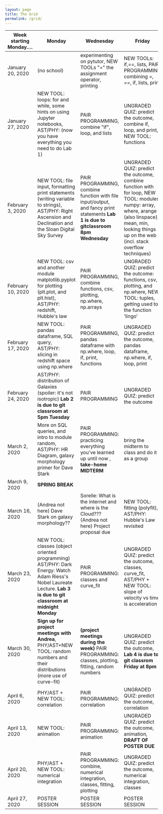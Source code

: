 ```yaml
---
layout: page
title: The Grid 
permalink: /grid/
---
```


| Week starting Monday…. | Monday                                                                                                                                                        | Wednesday                                                                                                                          | Friday                                                                                                                                                                                                        |
|------------------------|---------------------------------------------------------------------------------------------------------------------------------------------------------------|------------------------------------------------------------------------------------------------------------------------------------|---------------------------------------------------------------------------------------------------------------------------------------------------------------------------------------------------------------|
| January 20, 2020       | (no school)                                                                                                                                                   | experimenting on pytutor, NEW TOOLs  "=" the assignment operator, printing                                                         | NEW TOOLs: if,==, lists, PAIR PROGRAMMING combining =, ==, if, lists, print                                                                                                                                          |
| January 27, 2020       | NEW TOOL: loops: for and while, some hints on using Jupyter notebooks, AST/PHY:  (now you have everything you need to do Lab 1)                               | PAIR PROGRAMMING, combine "if", loop, and lists                                                                                    | UNGRADED QUIZ: predict the outcome, combine if, loop, and print, NEW TOOL: functions                                                                                                                          |
| February 3, 2020       | NEW TOOL: file input, formatting print statements (writing variable to strings), AST/PHY: Right Ascension and Declination and the Sloan Digital Sky Survey    | PAIR PROGRAMMING, combine function with file input/output, and fancy print statements **Lab 1 is due to gitclassroom 8pm Wednesday** | UNGRADED QUIZ: predict the outcome, combine function with for loop, NEW TOOL: modules, numpy: array, where, arange (also linspace), mean, min, looking things up on the web (incl. stack overflow techniques) |
| February 10, 2020      | NEW TOOL: csv and another module matplotlib.pyplot for plotting (plt.plot, and plt.hist), AST/PHY: redshift, Hubble's law                                     | PAIR PROGRAMMING, combine functions, csv, plotting, np.where, np.arrays                                                            | UNGRADED QUIZ: predict the outcome: functions, csv, plotting, and np.where, NEW TOOL: tuples, getting used to the function 'lingo'                                                                   |
| February 17, 2020      | NEW TOOL: pandas dataframe, SQL query, AST/PHY: slicing in redshift space using np.where                                                                      | PAIR PROGRAMMING, pandas dataframe with np.where, loop, if, print, functions                                                       | UNGRADED QUIZ: predict the outcome, pandas dataframe, np.where, if, loop, print                                                                                                                               |
| February 24, 2020      | AST/PHY: distribution of Galaxies (spoiler: it's not isotropic) **Lab 2 is due to git classroom at 5pm Tuesday**                                                  | PAIR PROGRAMMING                                                                                                                                    | UNGRADED QUIZ: predict the outcome                                                                                                                                                                            |
| March 2, 2020          | More on SQL  queries, and intro to module random, AST/PHY: HR Diagram, galaxy morphology primer for Dave Stark                                                | PAIR PROGRAMMING: practicing everything you've learned up until now , **take-home MIDTERM**                                            | bring the midterm to class and do it as a group                                                                                                                                                               |
| March 9, 2020          | **SPRING BREAK**                                                                                                                                                  |                                                                                                                        |                                                                                                                                                                                                   |
| March 16, 2020         | (Andrea not here)  Dave Stark on galaxy morphology??                                                                                                          | Sorelle: What is the internet and where is the Cloud???  (Andrea not here) Project proposal due                                                           | NEW TOOL: fitting (polyfit), AST/PHY: Hubble's Law revisited                                                                                                                                                  |
| March 23, 2020         | NEW TOOL: classes (object oriented programming) AST/PHY:  Dark Energy: Watch Adam Riess's Nobel Laureate Lecture. **Lab 3 is due to git classroom at midnight Monday** | PAIR PROGRAMMING: classes and curve_fit                                                                                            | UNGRADED QUIZ: predict the outcome, classes, curve_fit, AST/PHY + NEW TOOL: slope of velocity vs time is acceleration                                                                                         |
| March 30, 2020         | **Sign up for project meetings with Andrea**, PHY/AST+NEW TOOL: random numbers and their distributions (more use of curve-fit)                                    | **(project meetings during the week)** PAIR PROGRAMMING: classes, plotting, fitting, random numbers                                    | UNGRADED QUIZ: predict the outcome, **Lab 4 is due to git classrom Friday at 8pm**                                                                                                                                |
| April 6, 2020          | PHY/AST + NEW TOOL: correlation                                                                                                                               | PAIR PROGRAMMING: correlation                                                                                                      | UNGRADED QUIZ: predict the outcome, correlation                                                                                                                                                               |
| April 13, 2020         | NEW TOOL: animation                                                                                                                                           | PAIR PROGRAMMING: animation                                                                                                        | UNGRADED QUIZ: predict the outcome, animation, **DRAFT OF POSTER DUE**                                                                                                                                            |
| April 20, 2020         | PHY/AST + NEW TOOL: numerical integration                                                                                                                     | PAIR PROGRAMMING: combine, numerical integration, classes, fitting, plotting                                                       | UNGRADED QUIZ: predict the outcome, numerical integration, classes                                                                                                                                            |
| April 27, 2020         | POSTER SESSION                                                                                                                                                | POSTER SESSION                                                                                                                     | POSTER SESSION                                                                                                                                                                                                |

